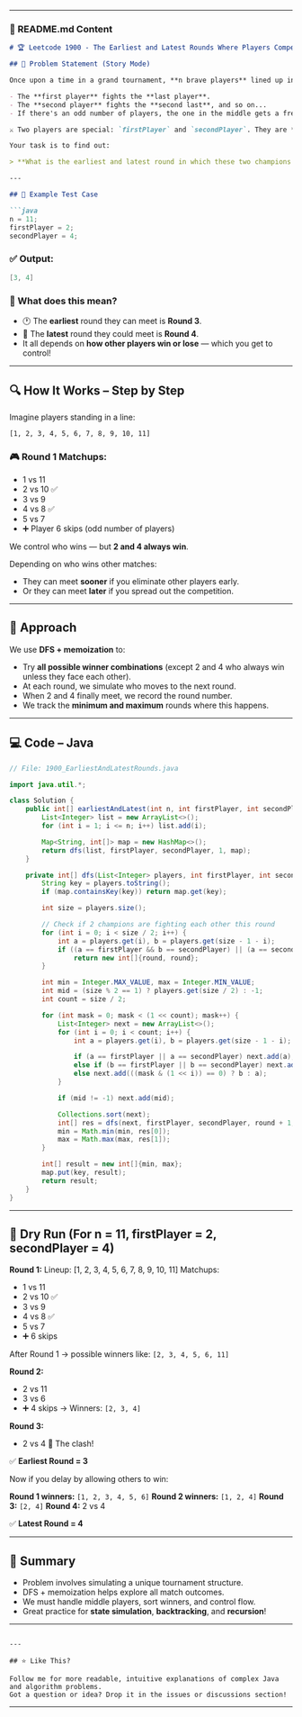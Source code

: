 

---

### 📄 README.md Content

````markdown
# 🏆 Leetcode 1900 - The Earliest and Latest Rounds Where Players Compete

## 📖 Problem Statement (Story Mode)

Once upon a time in a grand tournament, **n brave players** lined up in order from `1` to `n`. Every round, the matchups were unusual but fair:

- The **first player** fights the **last player**.
- The **second player** fights the **second last**, and so on...
- If there's an odd number of players, the one in the middle gets a free pass to the next round.

⚔️ Two players are special: `firstPlayer` and `secondPlayer`. They are **undefeated** and will win every match **unless** they face each other.

Your task is to find out:

> **What is the earliest and latest round in which these two champions can face each other?**

---

## 🧪 Example Test Case

```java
n = 11;
firstPlayer = 2;
secondPlayer = 4;
````

### ✅ Output:

```java
[3, 4]
```

### 💬 What does this mean?

* 🕐 The **earliest** round they can meet is **Round 3**.
* 🐢 The **latest** round they could meet is **Round 4**.
* It all depends on **how other players win or lose** — which you get to control!

---

## 🔍 How It Works – Step by Step

Imagine players standing in a line:

```
[1, 2, 3, 4, 5, 6, 7, 8, 9, 10, 11]
```

### 🎮 Round 1 Matchups:

* 1 vs 11
* 2 vs 10 ✅
* 3 vs 9
* 4 vs 8 ✅
* 5 vs 7
* ➕ Player 6 skips (odd number of players)

We control who wins — but **2 and 4 always win**.

Depending on who wins other matches:

* They can meet **sooner** if you eliminate other players early.
* Or they can meet **later** if you spread out the competition.

---

## 🧠 Approach

We use **DFS + memoization** to:

* Try **all possible winner combinations** (except 2 and 4 who always win unless they face each other).
* At each round, we simulate who moves to the next round.
* When 2 and 4 finally meet, we record the round number.
* We track the **minimum and maximum** rounds where this happens.

---

## 💻 Code – Java

```java
// File: 1900_EarliestAndLatestRounds.java

import java.util.*;

class Solution {
    public int[] earliestAndLatest(int n, int firstPlayer, int secondPlayer) {
        List<Integer> list = new ArrayList<>();
        for (int i = 1; i <= n; i++) list.add(i);

        Map<String, int[]> map = new HashMap<>();
        return dfs(list, firstPlayer, secondPlayer, 1, map);
    }

    private int[] dfs(List<Integer> players, int firstPlayer, int secondPlayer, int round, Map<String, int[]> map) {
        String key = players.toString();
        if (map.containsKey(key)) return map.get(key);

        int size = players.size();

        // Check if 2 champions are fighting each other this round
        for (int i = 0; i < size / 2; i++) {
            int a = players.get(i), b = players.get(size - 1 - i);
            if ((a == firstPlayer && b == secondPlayer) || (a == secondPlayer && b == firstPlayer))
                return new int[]{round, round};
        }

        int min = Integer.MAX_VALUE, max = Integer.MIN_VALUE;
        int mid = (size % 2 == 1) ? players.get(size / 2) : -1;
        int count = size / 2;

        for (int mask = 0; mask < (1 << count); mask++) {
            List<Integer> next = new ArrayList<>();
            for (int i = 0; i < count; i++) {
                int a = players.get(i), b = players.get(size - 1 - i);

                if (a == firstPlayer || a == secondPlayer) next.add(a);
                else if (b == firstPlayer || b == secondPlayer) next.add(b);
                else next.add(((mask & (1 << i)) == 0) ? b : a);
            }

            if (mid != -1) next.add(mid);

            Collections.sort(next);
            int[] res = dfs(next, firstPlayer, secondPlayer, round + 1, map);
            min = Math.min(min, res[0]);
            max = Math.max(max, res[1]);
        }

        int[] result = new int[]{min, max};
        map.put(key, result);
        return result;
    }
}
```

---

## 🧪 Dry Run (For n = 11, firstPlayer = 2, secondPlayer = 4)

**Round 1:**
Lineup: \[1, 2, 3, 4, 5, 6, 7, 8, 9, 10, 11]
Matchups:

* 1 vs 11
* 2 vs 10 ✅
* 3 vs 9
* 4 vs 8 ✅
* 5 vs 7
* ➕ 6 skips

After Round 1 → possible winners like: `[2, 3, 4, 5, 6, 11]`

**Round 2:**

* 2 vs 11
* 3 vs 6
* ➕ 4 skips
  → Winners: `[2, 3, 4]`

**Round 3:**

* 2 vs 4 👑 The clash!

✅ **Earliest Round = 3**

Now if you delay by allowing others to win:

**Round 1 winners:** `[1, 2, 3, 4, 5, 6]`
**Round 2 winners:** `[1, 2, 4]`
**Round 3:** `[2, 4]`
**Round 4:** 2 vs 4

✅ **Latest Round = 4**

---

## 📘 Summary

* Problem involves simulating a unique tournament structure.
* DFS + memoization helps explore all match outcomes.
* We must handle middle players, sort winners, and control flow.
* Great practice for **state simulation**, **backtracking**, and **recursion**!

---


```

---

## ⭐ Like This?

Follow me for more readable, intuitive explanations of complex Java and algorithm problems.
Got a question or idea? Drop it in the issues or discussions section!

```

---

```
